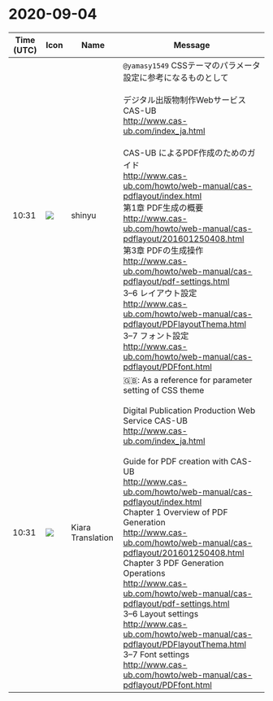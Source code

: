 # 2020-09-04

|Time (UTC)|Icon|Name|Message|
|---|---|---|---|
|10:31|![](https://avatars.slack-edge.com/2018-04-27/354445776386_e258f5ed5ba887b08668_72.jpg)|shinyu|`@yamasy1549` CSSテーマのパラメータ設定に参考になるものとして<br><br>デジタル出版物制作Webサービス CAS-UB<br><http://www.cas-ub.com/index_ja.html><br><br>CAS-UB によるPDF作成のためのガイド<br><http://www.cas-ub.com/howto/web-manual/cas-pdflayout/index.html><br>第1章 PDF生成の概要<br><http://www.cas-ub.com/howto/web-manual/cas-pdflayout/201601250408.html><br>第3章 PDFの生成操作<br><http://www.cas-ub.com/howto/web-manual/cas-pdflayout/pdf-settings.html><br>3–6 レイアウト設定<br><http://www.cas-ub.com/howto/web-manual/cas-pdflayout/PDFlayoutThema.html><br>3–7 フォント設定<br><http://www.cas-ub.com/howto/web-manual/cas-pdflayout/PDFfont.html>|
|10:31|![](https://avatars.slack-edge.com/2019-08-21/732685848020_f3f20736795184660348_72.png)|Kiara Translation|🇬🇧:  As a reference for parameter setting of CSS theme<br><br>Digital Publication Production Web Service CAS-UB<br><http://www.cas-ub.com/index_ja.html><br><br>Guide for PDF creation with CAS-UB<br><http://www.cas-ub.com/howto/web-manual/cas-pdflayout/index.html><br>Chapter 1 Overview of PDF Generation<br><http://www.cas-ub.com/howto/web-manual/cas-pdflayout/201601250408.html><br>Chapter 3 PDF Generation Operations<br><http://www.cas-ub.com/howto/web-manual/cas-pdflayout/pdf-settings.html><br>3–6 Layout settings<br><http://www.cas-ub.com/howto/web-manual/cas-pdflayout/PDFlayoutThema.html><br>3–7 Font settings<br><http://www.cas-ub.com/howto/web-manual/cas-pdflayout/PDFfont.html>|
